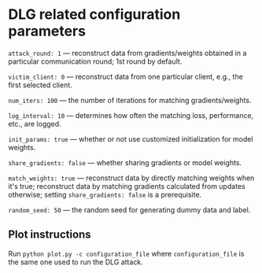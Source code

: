 # DLG related configuration parameters

`attack_round: 1` — reconstruct data from gradients/weights obtained in a particular communication round; 1st round by default.

`victim_client: 0` — reconstruct data from one particular client, e.g., the first selected client.

`num_iters: 100` — the number of iterations for matching gradients/weights.

`log_interval: 10` — determines how often the matching loss, performance, etc., are logged.

`init_params: true` — whether or not use customized initialization for model weights.

`share_gradients: false` — whether sharing gradients or model weights.

`match_weights: true` — reconstruct data by directly matching weights when it's true; reconstruct data by matching gradients calculated from updates otherwise; setting `share_gradients: false` is a prerequisite.

`random_seed: 50` — the random seed for generating dummy data and label.

## Plot instructions

Run ```python plot.py -c configuration_file``` where ```configuration_file``` is the same one used to run the DLG attack.